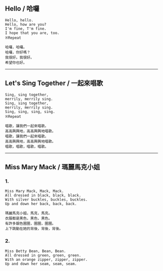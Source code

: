 ## Hello / 哈囉
```song
Hello, hello.
Hello, how are you?
I'm fine, T'm fine.
I hope that you are, too.
※Repeat
```
```
哈囉，哈囉。
哈囉，你好嗎？
我很好。我很好。
希望你也好。
```

---

## Let's Sing Together / 一起來唱歌
```
Sing, sing together,
merrily, merrily sing.
Sing, sing together,
merrily, merrily sing.
Sing, sing, sing, sing.
※Repeat
```
```
唱歌，讓我們一起來唱歌。
高高興興地，高高興興地唱歌。
唱歌，讓我們一起來唱歌。
高高興興地，高高興興地唱歌。
唱歌，唱歌，唱歌，唱歌。
```

---

## Miss Mary Mack / 瑪麗馬克小姐
### 1.
```
Miss Mary Mack, Mack, Mack.
All dressed in black, black, black.
With silver buckles, buckles, buckles.
Up and down her back, back, back.
```
```
瑪麗馬克小姐，馬克，馬克。
衣服都是黑色，黑色，黑色。
有許多銀色圈圈，圈圈，圈圈。
上下跳動在她的背後，背後，背後。
```

### 2.
```
Miss Betty Bean, Bean, Bean.
All dressed in green, green, green.
With an orange zipper, zipper, zipper.
Up and down her seam, seam, seam.
```
